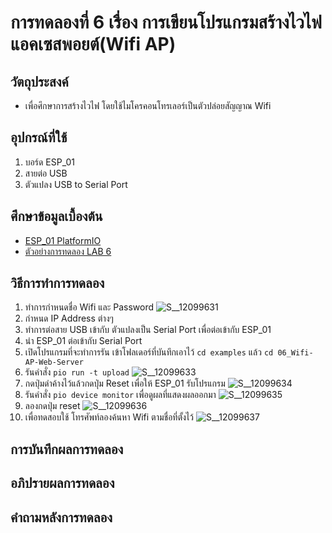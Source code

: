 # การทดลองที่ 6 เรื่อง การเขียนโปรแกรมสร้างไวไฟแอคเซสพอยต์(Wifi AP)
## วัตถุประสงค์ 
  * เพื่อศึกษาการสร้างไวไฟ โดยใช้ไมโครคอนโทรเลอร์เป็นตัวปล่อยสัญญาณ Wifi
## อุปกรณ์ที่ใช้ 
  1. บอร์ด ESP_01
  2. สายต่อ USB
  3. ตัวแปลง USB to Serial Port 
## ศึกษาข้อมูลเบื้องต้น 
  * [ESP_01 PlatformIO](https://docs.platformio.org/en/latest/boards/espressif8266/esp01.html)
  * [ตัวอย่างการทดลอง LAB 6](https://youtu.be/T26DVHePlTs)
## วิธีการทำการทดลอง 
  1. ทำการกำหนดชื่อ Wifi และ Password
![S__12099631](https://user-images.githubusercontent.com/80879119/112002962-06596380-8b53-11eb-9ab6-823e75a89dc1.jpg)
  2. กำหนด IP Address ต่างๆ 
  3. ทำการต่อสาย USB เข้ากับ ตัวแปลงเป็น Serial Port เพื่อต่อเข้ากับ ESP_01
  4. นำ ESP_01 ต่อเข้ากับ Serial Port
  5. เปิดโปรแกรมที่จะทำการรัน เข้าโฟลเดอร์ที่บันทึกเอาไว้ `cd examples` แล้ว `cd 06_Wifi-AP-Web-Server`
  6. รันคำสั่ง `pio run -t upload`
![S__12099633](https://user-images.githubusercontent.com/80879119/112003003-1113f880-8b53-11eb-87f8-2c4063b454fa.jpg)
  7. กดปุ่มดำค้างไว้แล้วกดปุ่ม Reset เพื่อให้ ESP_01 รับโปรแกรม
![S__12099634](https://user-images.githubusercontent.com/80879119/112003059-1f621480-8b53-11eb-9b4a-e81e2d24ed12.jpg)
  8. รันคำสั่ง `pio device monitor` เพื่อดูผลที่แสดงผลออกมา
![S__12099635](https://user-images.githubusercontent.com/80879119/112003103-2be66d00-8b53-11eb-940f-3eb65e9f5b13.jpg)
  9. ลองกดปุ่ม reset 
![S__12099636](https://user-images.githubusercontent.com/80879119/112003136-37399880-8b53-11eb-9083-68e759fae320.jpg)
  10. เพื่อทดสอบใช้ โทรศัพท์ลองค้นหา Wifi ตามชื่อที่ตั้งไว้
![S__12099637](https://user-images.githubusercontent.com/80879119/112003198-43255a80-8b53-11eb-8c2b-0ffadefff915.jpg)
## การบันทึกผลการทดลอง 
## อภิปรายผลการทดลอง 
## คำถามหลังการทดลอง 
